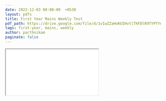 ```yaml
---
date: 2022-12-03 00:00:00  +0530
layout: pdfs
title: First Year Mains Weekly Test
pdf_path: https://drive.google.com/file/d/1vIwZZaHoKUIHvtlTKFDlR9TYPfYnEFmN/preview?usp=sharing
tags: first-year, mains, weekly
author: parthnikam
paginate: false
---
```


<iframe class="embed-pdf" src="{{ page.pdf_path }}#toolbar=0" seamless="seamless" scrolling="no" style="overflow:hidden"></iframe>
